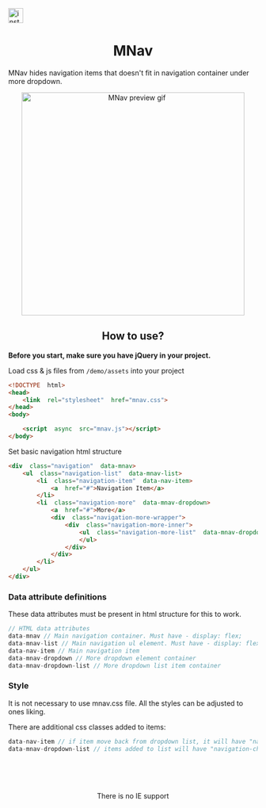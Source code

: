 
<a  href="https://www.instagram.com/mekristaps/"  target="_blank">
<img  src="https://upload.wikimedia.org/wikipedia/commons/thumb/a/a5/Instagram_icon.png/600px-Instagram_icon.png"  width="30"  height="30"  title="my works"  alt="instagram-link"/>
</a>
<h1  align="center">MNav</h1>
<p>MNav hides navigation items that doesn't fit in navigation container under more dropdown.</p>

<p  align="center">
<img  src="https://github.com/mekristaps/MNav/blob/master/preview.gif?raw=true"  width="450"  title="MNav preview gif">
</p>

<h2  align="center">How to use?</h2>

<b>Before you start, make sure you have jQuery in your project.</b>
<p>Load css & js files from <code>/demo/assets</code> into your project</p>

```html
<!DOCTYPE  html>
<head>
	<link  rel="stylesheet"  href="mnav.css">
</head>
<body>

	<script  async  src="mnav.js"></script>
</body>
```
<p>Set basic navigation html structure</p>

```html
<div  class="navigation"  data-mnav>
	<ul  class="navigation-list"  data-mnav-list>
		<li  class="navigation-item"  data-nav-item>
			<a  href="#">Navigation Item</a>
		</li>
		<li  class="navigation-more"  data-mnav-dropdown>
			<a  href="#">More</a>
			<div  class="navigation-more-wrapper">
				<div  class="navigation-more-inner">
					<ul  class="navigation-more-list"  data-mnav-dropdown-list>
					</ul>
				</div>
			</div>
		</li>
	</ul>
</div>
```
<h3>Data attribute definitions</h3>
<p>These data attributes must be present in html structure for this to work.</p>

```js
// HTML data attributes
data-mnav // Main navigation container. Must have - display: flex;
data-mnav-list // Main navigation ul element. Must have - display: flex; flex: 1  0  auto;
data-nav-item // Main navigation item
data-mnav-dropdown // More dropdown element container
data-mnav-dropdown-list // More dropdown list item container
```
<h3>Style</h3>
<p>It is not necessary to use mnav.css file. All the styles can be adjusted to ones liking.</p>
<p>There are additional css classes added to items:</p>

```js
data-nav-item // if item move back from dropdown list, it will have "navigation-item" class added to them
data-mnav-dropdown-list // items added to list will have "navigation-childrens-item" class added to them.
```
<br />
<br />
<br />
<p align="center">There is no IE support</p>